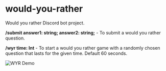 # would-you-rather
Would you rather Discord bot project.

**/submit answer1: string; answer2: string;** - To submit a would you rather question.

**/wyr time: Int** - To start a would you rather game with a randomly chosen question that lasts for the given time. Default 60 seconds.

![WYR Demo](https://media.giphy.com/media/6DPp2n1y2dqzkp6osU/giphy.gif)
